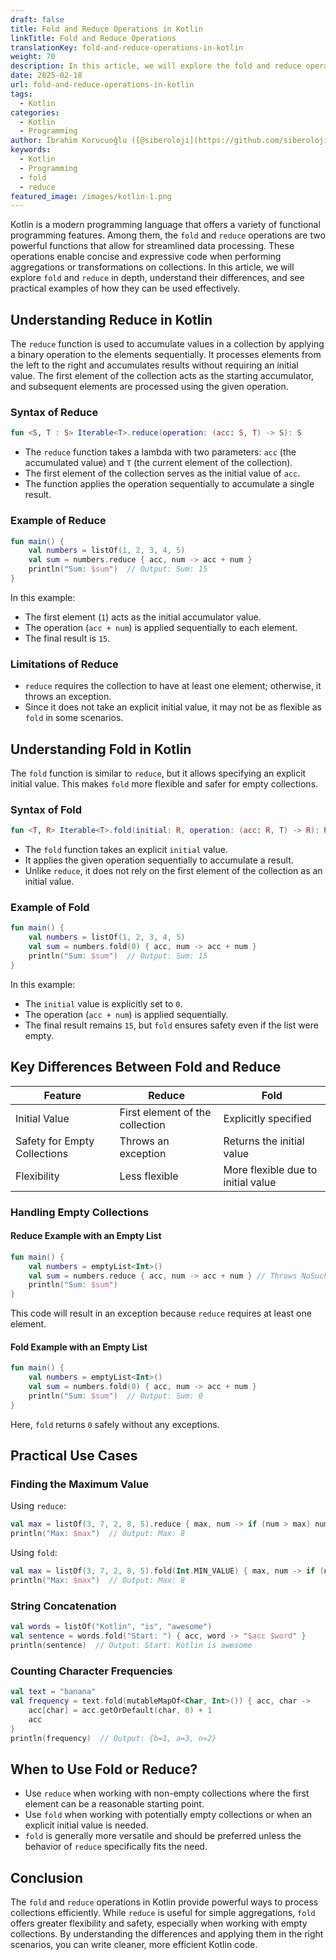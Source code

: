 ```yaml
---
draft: false
title: Fold and Reduce Operations in Kotlin
linkTitle: Fold and Reduce Operations
translationKey: fold-and-reduce-operations-in-kotlin
weight: 70
description: In this article, we will explore the fold and reduce operations in Kotlin, their differences, and practical examples of how they can be used effectively.
date: 2025-02-18
url: fold-and-reduce-operations-in-kotlin
tags:
  - Kotlin
categories:
  - Kotlin
  - Programming
author: İbrahim Korucuoğlu ([@siberoloji](https://github.com/siberoloji))
keywords:
  - Kotlin
  - Programming
  - fold
  - reduce
featured_image: /images/kotlin-1.png
---
```

Kotlin is a modern programming language that offers a variety of functional programming features. Among them, the `fold` and `reduce` operations are two powerful functions that allow for streamlined data processing. These operations enable concise and expressive code when performing aggregations or transformations on collections. In this article, we will explore `fold` and `reduce` in depth, understand their differences, and see practical examples of how they can be used effectively.

## Understanding Reduce in Kotlin

The `reduce` function is used to accumulate values in a collection by applying a binary operation to the elements sequentially. It processes elements from the left to the right and accumulates results without requiring an initial value. The first element of the collection acts as the starting accumulator, and subsequent elements are processed using the given operation.

### Syntax of Reduce

```kotlin
fun <S, T : S> Iterable<T>.reduce(operation: (acc: S, T) -> S): S
```

- The `reduce` function takes a lambda with two parameters: `acc` (the accumulated value) and `T` (the current element of the collection).
- The first element of the collection serves as the initial value of `acc`.
- The function applies the operation sequentially to accumulate a single result.

### Example of Reduce

```kotlin
fun main() {
    val numbers = listOf(1, 2, 3, 4, 5)
    val sum = numbers.reduce { acc, num -> acc + num }
    println("Sum: $sum")  // Output: Sum: 15
}
```

In this example:

- The first element (`1`) acts as the initial accumulator value.
- The operation (`acc + num`) is applied sequentially to each element.
- The final result is `15`.

### Limitations of Reduce

- `reduce` requires the collection to have at least one element; otherwise, it throws an exception.
- Since it does not take an explicit initial value, it may not be as flexible as `fold` in some scenarios.

## Understanding Fold in Kotlin

The `fold` function is similar to `reduce`, but it allows specifying an explicit initial value. This makes `fold` more flexible and safer for empty collections.

### Syntax of Fold

```kotlin
fun <T, R> Iterable<T>.fold(initial: R, operation: (acc: R, T) -> R): R
```

- The `fold` function takes an explicit `initial` value.
- It applies the given operation sequentially to accumulate a result.
- Unlike `reduce`, it does not rely on the first element of the collection as an initial value.

### Example of Fold

```kotlin
fun main() {
    val numbers = listOf(1, 2, 3, 4, 5)
    val sum = numbers.fold(0) { acc, num -> acc + num }
    println("Sum: $sum")  // Output: Sum: 15
}
```

In this example:

- The `initial` value is explicitly set to `0`.
- The operation (`acc + num`) is applied sequentially.
- The final result remains `15`, but `fold` ensures safety even if the list were empty.

## Key Differences Between Fold and Reduce

| Feature | Reduce | Fold |
|---------|--------|------|
| Initial Value | First element of the collection | Explicitly specified |
| Safety for Empty Collections | Throws an exception | Returns the initial value |
| Flexibility | Less flexible | More flexible due to initial value |

### Handling Empty Collections

#### Reduce Example with an Empty List

```kotlin
fun main() {
    val numbers = emptyList<Int>()
    val sum = numbers.reduce { acc, num -> acc + num } // Throws NoSuchElementException
    println("Sum: $sum")
}
```

This code will result in an exception because `reduce` requires at least one element.

#### Fold Example with an Empty List

```kotlin
fun main() {
    val numbers = emptyList<Int>()
    val sum = numbers.fold(0) { acc, num -> acc + num }
    println("Sum: $sum")  // Output: Sum: 0
}
```

Here, `fold` returns `0` safely without any exceptions.

## Practical Use Cases

### Finding the Maximum Value

Using `reduce`:

```kotlin
val max = listOf(3, 7, 2, 8, 5).reduce { max, num -> if (num > max) num else max }
println("Max: $max")  // Output: Max: 8
```

Using `fold`:

```kotlin
val max = listOf(3, 7, 2, 8, 5).fold(Int.MIN_VALUE) { max, num -> if (num > max) num else max }
println("Max: $max")  // Output: Max: 8
```

### String Concatenation

```kotlin
val words = listOf("Kotlin", "is", "awesome")
val sentence = words.fold("Start: ") { acc, word -> "$acc $word" }
println(sentence)  // Output: Start: Kotlin is awesome
```

### Counting Character Frequencies

```kotlin
val text = "banana"
val frequency = text.fold(mutableMapOf<Char, Int>()) { acc, char ->
    acc[char] = acc.getOrDefault(char, 0) + 1
    acc
}
println(frequency)  // Output: {b=1, a=3, n=2}
```

## When to Use Fold or Reduce?

- Use `reduce` when working with non-empty collections where the first element can be a reasonable starting point.
- Use `fold` when working with potentially empty collections or when an explicit initial value is needed.
- `fold` is generally more versatile and should be preferred unless the behavior of `reduce` specifically fits the need.

## Conclusion

The `fold` and `reduce` operations in Kotlin provide powerful ways to process collections efficiently. While `reduce` is useful for simple aggregations, `fold` offers greater flexibility and safety, especially when working with empty collections. By understanding the differences and applying them in the right scenarios, you can write cleaner, more efficient Kotlin code.
